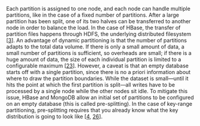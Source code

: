 
Each partition is assigned to one node, and each node can handle multiple partitions, like in the
case of a fixed number of partitions. After a large partition has been split, one of its two halves
can be transferred to another node in order to balance the load. In the case of HBase, the transfer
of partition files happens through HDFS, the underlying distributed filesystem
[[3](ch06.html#HBase2014)]. An advantage of dynamic partitioning is that the number of partitions adapts to the total data
volume. If there is only a small amount of data, a small number of partitions is sufficient, so
overheads are small; if there is a huge amount of data, the size of each individual partition is
limited to a configurable maximum
[[23](ch06.html#RethinkingTopology2012th)]. 
However, a caveat is that an empty database starts off with a single partition, since there is no a
priori information about where to draw the partition boundaries. While the dataset is small—until
it hits the point at which the first partition is split—all writes have to be processed by a single
node while the other nodes sit idle. To mitigate this issue, HBase and MongoDB allow an initial set
of partitions to be configured on an empty database (this is called pre-splitting). In the case of
key-range partitioning, pre-splitting requires that you already know what the key distribution is
going to look like [[4](ch06.html#MongoDBInc2013uf),
[26](ch06.html#Soztutar2013wv)].